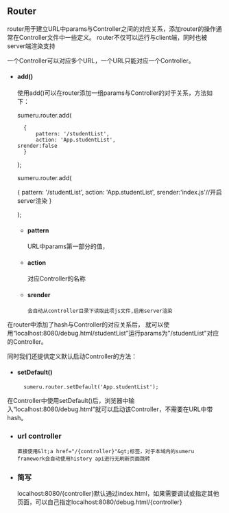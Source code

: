 ## Router

router用于建立URL中params与Controller之间的对应关系，添加router的操作通常在Controller文件中一些定义。
router不仅可以运行与client端，同时也被server端渲染支持

一个Controller可以对应多个URL，一个URL只能对应一个Controller。

* #### add()

  使用add()可以在router添加一组params与Controller的对于关系，方法如下：

	sumeru.router.add(

		{
			pattern: '/studentList',
			action: 'App.studentList',
      srender:false
		}

	);
  
  sumeru.router.add(

  	{
			pattern: '/studentList',
			action: 'App.studentList',
      srender:'index.js'//开启server渲染
		}

	);

	* #### pattern

		URL中params第一部分的值，
    
	* #### action

		对应Controller的名称
      
  * #### srender

		会自动从controller目录下读取此项js文件,启用server渲染
	
在router中添加了hash与Controller的对应关系后，
就可以使用“localhost:8080/debug.html/studentList”运行params为"/studentList"对应的Controller。

同时我们还提供定义默认启动Controller的方法：

* #### setDefault()

		sumeru.router.setDefault('App.studentList');
	
在Controller中使用setDefault()后，浏览器中输入“localhost:8080/debug.html”就可以启动该Controller，不需要在URL中带hash。

* ### url controller
      直接使用&lt;a href="/{controller}"&gt;标签，对于本域内的sumeru framework会自动使用history api进行无刷新页面跳转
      
* ### 简写
    localhost:8080/{controller}默认通过index.html，如果需要调试或指定其他页面，可以自己指定localhost:8080/debug.html/{controller}
  
